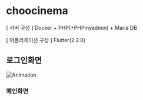 # choocinema

[ 서버 구성 ]
Docker + PHP(+PHPmyadmin) + Maria DB

[ 어플리케이션 구성 ]
Flutter(2.2.0) 

## 로그인화면

![Animation](https://user-images.githubusercontent.com/87767242/143852489-c29b53ff-41d1-4b11-8f28-51c0152e7420.gif)

### 메인화면
